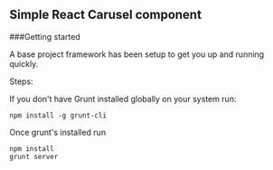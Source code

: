 ## Simple React Carusel component
###Getting started

A base project framework has been setup to get you up and running quickly.

Steps:

If you don't have Grunt installed globally on your system run:

```
npm install -g grunt-cli
```

Once grunt's installed run

```
npm install
grunt server
```
